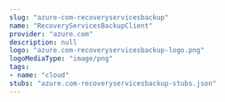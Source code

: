 ```yaml
---
slug: "azure-com-recoveryservicesbackup"
name: "RecoveryServicesBackupClient"
provider: "azure.com"
description: null
logo: "azure.com-recoveryservicesbackup-logo.png"
logoMediaType: "image/png"
tags:
- name: "cloud"
stubs: "azure.com-recoveryservicesbackup-stubs.json"
---
```

